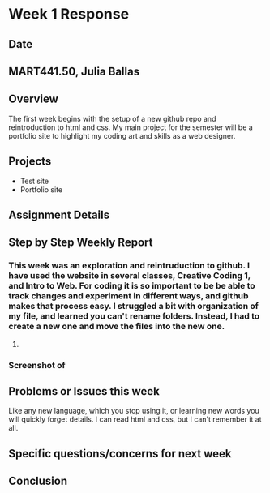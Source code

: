 # Week 1 Response
## Date
## MART441.50, Julia Ballas

## Overview
The first week begins with the setup of a new github repo and reintroduction to html and css. My main project for the semester will be a portfolio site to highlight my coding art and skills as a web designer.

## Projects

- Test site
- Portfolio site

## Assignment Details

## Step by Step Weekly Report

### This week was an exploration and reintruduction to github. I have used the website in several classes, Creative Coding 1, and Intro to Web. For coding it is so important to be be able to track changes and experiment in different ways, and github makes that process easy. I struggled a bit with organization of my file, and learned you can't rename folders. Instead, I had to create a new one and move the files into the new one.

1.

### Screenshot of


## Problems or Issues this week
Like any new language, which you stop using it, or learning new words you will quickly forget details. I can read html and css, but I can't remember it at all. 

## Specific questions/concerns for next week

## Conclusion

